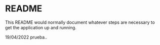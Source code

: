 # README

This README would normally document whatever steps are necessary to get the
application up and running.

19/04/2022 prueba..

